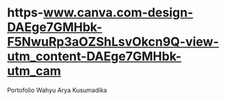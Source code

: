 # https-www.canva.com-design-DAEge7GMHbk-F5NwuRp3aOZShLsvOkcn9Q-view-utm_content-DAEge7GMHbk-utm_cam
Portofolio Wahyu Arya Kusumadika
